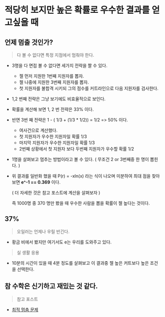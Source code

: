 # 적당히 보지만 높은 확률로 우수한 결과를 얻고싶을 때
## 언제 멈출 것인가?
> 다 볼 수 없다면 특정 지점에서 멈춰야 한다.
- 3명을 다 면접 볼 수 없다면 세가지 전략을 짤 수 있다.
  - 젤 먼저 지원한 1번째 지원자를 뽑자.
  - 젤 나중에 지원한 3번째 지원자를 뽑자.
  - 첫 지원자를 불합격 시키되 그의 점수를 커트라인으로 다음 지원자를 검사한다.
  
- 1,2 번째 전략은 그냥 보기에도 비효율적으로 보인다.
- 확률을 계산해 보면 1, 2 번 전략은 33% 이다.
- 반면 3번 째 전략은 1 - ( 1/3 + (1/3 * 1/2)) = 1/2 => 50% 이다.
  - 여사건으로 계산했다.
  - 첫 지원자가 우수한 지원자일 확률 1/3
  - 마지막 지원자가 우수한 지원자일 확률 1/3
  - 2번째 상황에서 첫 지원자 보다 두번째 지원자가 우수할 확률 1/2
- 1명을 살펴보고 멈추는 방법이라고 볼 수 있다. ( 무조건 2 or 3번째중 한 명이 뽑힌다. )
- 위 결과를 일반화 했을 때 P(r) = -xln(x) 라는 식이 나오며
  미분하여 최대 점을 찾아보면 **e^-1 == 0.369** 이다.
  
  ( 더 자세한 것은 참고 포스트에 계산을 살펴보자 )
  
  즉 1000명 중 370 명만 봤을 때 우수한 사람을 뽑을 확률이 젤 높다는 것이다.
## 37%
> 오일러는 언제나 우릴 반긴다.
- 황금 비에서 봤지만 여기서도 e는 우리를 도와주고 있다.
> 실 생활 응용
- 10분의 시간이 있을 때 4분 정도를 살펴보고 이 결과중 젤 높은 커트보다 높은 조건을 선택한다.

참 수학은 신기하고 재밌는 것 같다.
---
> 참고 포스트
- [최적 멈춤 문제](https://johngrib.github.io/wiki/secretary-problem/)